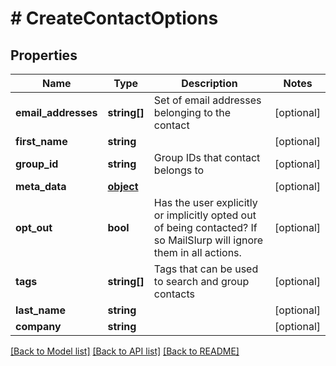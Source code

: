 # # CreateContactOptions

## Properties

Name | Type | Description | Notes
------------ | ------------- | ------------- | -------------
**email_addresses** | **string[]** | Set of email addresses belonging to the contact | [optional] 
**first_name** | **string** |  | [optional] 
**group_id** | **string** | Group IDs that contact belongs to | [optional] 
**meta_data** | [**object**](.md) |  | [optional] 
**opt_out** | **bool** | Has the user explicitly or implicitly opted out of being contacted? If so MailSlurp will ignore them in all actions. | [optional] 
**tags** | **string[]** | Tags that can be used to search and group contacts | [optional] 
**last_name** | **string** |  | [optional] 
**company** | **string** |  | [optional] 

[[Back to Model list]](../../README.md#documentation-for-models) [[Back to API list]](../../README.md#documentation-for-api-endpoints) [[Back to README]](../../README.md)



